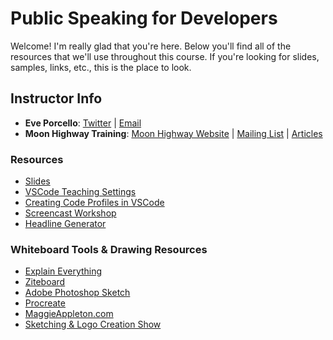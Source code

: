 # Public Speaking for Developers

Welcome! I'm really glad that you're here. Below you'll find all of the resources that we'll use throughout this course. If you're looking for slides, samples, links, etc., this is the place to look.

## Instructor Info

- **Eve Porcello**: [Twitter](https://twitter.com/eveporcello) | [Email](mailto:eve@moonhighway.com)
- **Moon Highway Training**: [Moon Highway Website](https://www.moonhighway.com) | [Mailing List](http://bit.ly/moonhighway) | [Articles](https://www.moonhighway.com/articles)

### Resources

- [Slides](https://slides.com/moonhighway/public-speaking/)
- [VSCode Teaching Settings](https://github.com/eveporcello/teaching-remote-workshops/blob/master/vscode-settings.json)
- [Creating Code Profiles in VSCode](https://dev.to/jsjoeio/how-to-create-code-profiles-in-vscode-3ofo)
- [Screencast Workshop](https://egghead.io/courses/record-badass-screencasts-for-egghead-io)
- [Headline Generator](https://sumo.com/kickass-headline-generator/)

### Whiteboard Tools & Drawing Resources

- [Explain Everything](https://explaineverything.com/online-whiteboard/)
- [Ziteboard](https://ziteboard.com/)
- [Adobe Photoshop Sketch](https://apps.apple.com/us/app/adobe-photoshop-sketch/id839085644)
- [Procreate](https://procreate.art/)
- [MaggieAppleton.com](https://maggieappleton.com/)
- [Sketching & Logo Creation Show](https://www.youtube.com/watch?v=4mrrNAjiTvk)
